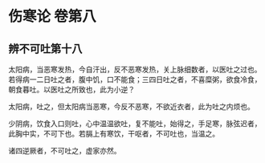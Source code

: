 # 伤寒论 卷第八

## 辨不可吐第十八

太阳病，当恶寒发热，今自汗出，反不恶寒发热，关上脉细数者，以医吐之过也。若得病一二日吐之者，腹中饥，口不能食；三四日吐之者，不喜糜粥，欲食冷食，朝食暮吐。以医吐之所致也，此为小逆？

太阳病，吐之，但太阳病当恶寒，今反不恶寒，不欲近衣者，此为吐之内烦也。

少阴病，饮食入口则吐，心中温温欲吐，复不能吐，始得之，手足寒，脉弦迟者，此胸中实，不可下也。若膈上有寒饮，干呕者，不可吐也，当温之。

诸四逆厥者，不可吐之，虚家亦然。